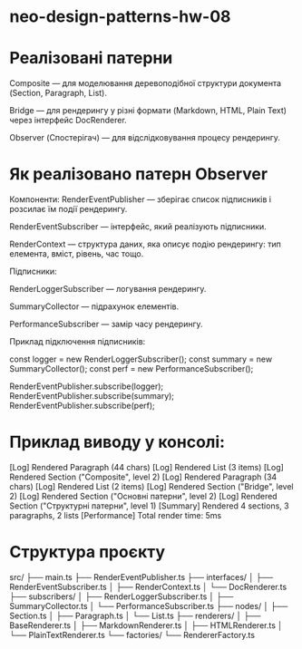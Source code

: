 # neo-design-patterns-hw-08

# Реалізовані патерни
Composite — для моделювання деревоподібної структури документа (Section, Paragraph, List).

Bridge — для рендерингу у різні формати (Markdown, HTML, Plain Text) через інтерфейс DocRenderer.

Observer (Спостерігач) — для відслідковування процесу рендерингу.

# Як реалізовано патерн Observer
Компоненти:
RenderEventPublisher — зберігає список підписників і розсилає їм події рендерингу.

RenderEventSubscriber — інтерфейс, який реалізують підписники.

RenderContext — структура даних, яка описує подію рендерингу: тип елемента, вміст, рівень, час тощо.

Підписники:

RenderLoggerSubscriber — логування рендерингу.

SummaryCollector — підрахунок елементів.

PerformanceSubscriber — замір часу рендерингу.

Приклад підключення підписників:

const logger = new RenderLoggerSubscriber();
const summary = new SummaryCollector();
const perf = new PerformanceSubscriber();

RenderEventPublisher.subscribe(logger);
RenderEventPublisher.subscribe(summary);
RenderEventPublisher.subscribe(perf);

# Приклад виводу у консолі:
[Log] Rendered Paragraph (44 chars)
[Log] Rendered List (3 items)
[Log] Rendered Section ("Composite", level 2)
[Log] Rendered Paragraph (34 chars)
[Log] Rendered List (2 items)
[Log] Rendered Section ("Bridge", level 2)
[Log] Rendered Section ("Основні патерни", level 2)
[Log] Rendered Section ("Структурні патерни", level 1)
[Summary] Rendered 4 sections, 3 paragraphs, 2 lists
[Performance] Total render time: 5ms

# Структура проєкту
src/
├── main.ts
├── RenderEventPublisher.ts
├── interfaces/
│   ├── RenderEventSubscriber.ts
│   ├── RenderContext.ts
│   └── DocRenderer.ts
├── subscribers/
│   ├── RenderLoggerSubscriber.ts
│   ├── SummaryCollector.ts
│   └── PerformanceSubscriber.ts
├── nodes/
│   ├── Section.ts
│   ├── Paragraph.ts
│   └── List.ts
├── renderers/
│   ├── BaseRenderer.ts
│   ├── MarkdownRenderer.ts
│   ├── HTMLRenderer.ts
│   └── PlainTextRenderer.ts
└── factories/
    └── RendererFactory.ts
